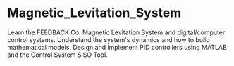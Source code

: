 # Magnetic_Levitation_System
Learn the FEEDBACK Co. Magnetic Levitation System and digital/computer control systems. Understand the system's dynamics and how to build mathematical models. Design and implement PID controllers using MATLAB and the Control System SISO Tool.
